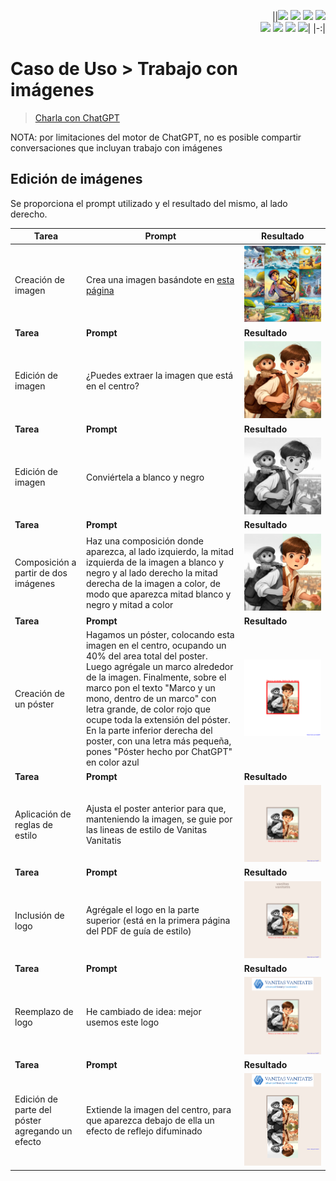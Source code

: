 <div align=right>

||[![](https://img.shields.io/badge/-Inicio-FFF?style=flat&logo=Emlakjet&logoColor=black)](/README.md) [![](https://img.shields.io/badge/-Introducción-FFF?style=flat&logo=abbrobotstudio&logoColor=black)](/documentos/intro.md) [![](https://img.shields.io/badge/-Modelos_de_lenguaje-FFF?style=flat&logo=LiveChat&logoColor=black)](/documentos/LLMs.md) [![](https://img.shields.io/badge/-Panorámica-FFF?style=flat&logo=openstreetmap&logoColor=black)](/documentos/panoramica.md)<br>  [![](https://img.shields.io/badge/-Prompts-FFF?style=flat&logo=Proton&logoColor=black)](/documentos/prompts/README.md) [![](https://img.shields.io/badge/-Ing,_de_prompts-FFF?style=flat&logo=googleearthengine&logoColor=black)](/documentos/ingenieriaDePrompts/README.md) [![](https://img.shields.io/badge/-Patrones-FFF?style=flat&logo=textpattern&logoColor=black)](/documentos/ingenieriaDePrompts/patrones/README.md) [![](https://img.shields.io/badge/-Casos_de_uso-FFF?style=flat&logo=gitbook&logoColor=black)](/documentos/casosDeUso/README.md)|
|-:|

</div>

# Caso de Uso > Trabajo con imágenes

> [Charla con ChatGPT](https://chat.openai.com/c/a201c041-8f0c-496f-94fc-def539435ae4)

NOTA: por limitaciones del motor de ChatGPT, no es posible compartir conversaciones que incluyan trabajo con imágenes


## Edición de imágenes

Se proporciona el prompt utilizado y el resultado del mismo, al lado derecho.

|Tarea|Prompt|Resultado|
|-|-|-|
|Creación de imagen|Crea una imagen basándote en [esta página](https://github.com/mmasias/prg1-22-23/blob/main/retos/viajeDeMarco.md)|![](https://raw.githubusercontent.com/puntoReflex/.github/main/images/viajeMarco.png)
|**Tarea**|**Prompt**|**Resultado**|
|Edición de imagen|¿Puedes extraer la imagen que está en el centro?|![](/documentos/imagenes/MarcoMono3.webp)
|**Tarea**|**Prompt**|**Resultado**|
|Edición de imagen|Conviértela a blanco y negro|![](/documentos/imagenes/MarcoMono2.png)
|**Tarea**|**Prompt**|**Resultado**|
|Composición a partir de dos imágenes|Haz una composición donde aparezca, al lado izquierdo, la mitad izquierda de la imagen a blanco y negro  y al lado derecho la mitad derecha de la imagen a color, de modo que aparezca mitad blanco y negro y mitad a color|![](/documentos/imagenes/MarcoMono1.png)
|**Tarea**|**Prompt**|**Resultado**|
|Creación de un póster|Hagamos un póster, colocando esta imagen en el centro, ocupando un 40% del area total del poster. Luego agrégale un marco alrededor de la imagen. Finalmente, sobre el marco pon el texto "Marco y un mono, dentro de un marco" con letra grande, de color rojo que ocupe toda la extensión del póster. En la parte inferior derecha del poster, con una letra más pequeña, pones "Póster hecho por ChatGPT" en color azul|![](/documentos/imagenes/final_poster.png)
|**Tarea**|**Prompt**|**Resultado**|
|Aplicación de reglas de estilo|Ajusta el poster anterior para que, manteniendo la imagen, se guie por las lineas de estilo de Vanitas Vanitatis|![](/documentos/imagenes/poster_vv_style.png)
|**Tarea**|**Prompt**|**Resultado**|
|Inclusión de logo|Agrégale el logo en la parte superior (está en la primera página del PDF de guía de estilo)|![](/documentos/imagenes/poster_with_vv_logo.png)
|**Tarea**|**Prompt**|**Resultado**|
|Reemplazo de logo|He cambiado de idea: mejor usemos este logo|![](/documentos/imagenes/final_poster_with_real_logo.png)
|**Tarea**|**Prompt**|**Resultado**|
|Edición de parte del póster agregando un efecto|Extiende la imagen del centro, para que aparezca debajo de ella un efecto de reflejo difuminado|![](/documentos/imagenes/extended_poster_with_reflection.png)
